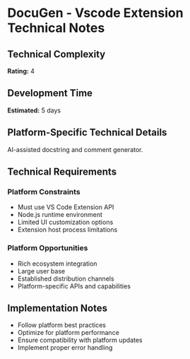 # DocuGen - Vscode Extension Technical Notes

## Technical Complexity
**Rating:** 4

## Development Time
**Estimated:** 5 days

## Platform-Specific Technical Details
AI-assisted docstring and comment generator.

## Technical Requirements

### Platform Constraints
- Must use VS Code Extension API
- Node.js runtime environment
- Limited UI customization options
- Extension host process limitations

### Platform Opportunities
- Rich ecosystem integration
- Large user base
- Established distribution channels
- Platform-specific APIs and capabilities

## Implementation Notes
- Follow platform best practices
- Optimize for platform performance
- Ensure compatibility with platform updates
- Implement proper error handling
